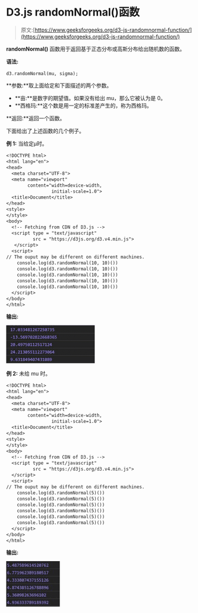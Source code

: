 # D3.js randomNormal()函数

> 原文:[https://www.geeksforgeeks.org/d3-js-randomnormal-function/](https://www.geeksforgeeks.org/d3-js-randomnormal-function/)

**randomNormal()** 函数用于返回基于正态分布或高斯分布给出随机数的函数。

**语法:**

```
d3.randomNormal(mu, sigma);
```

**参数:**取上面给定和下面描述的两个参数。

*   **亩:**是数字的期望值。如果没有给出 mu，那么它被认为是 0。
*   **西格玛:**这个数是用一定的标准差产生的，称为西格玛。

**返回:**返回一个函数。

下面给出了上述函数的几个例子。

**例 1:** 当给定μ时。

```
<!DOCTYPE html>
<html lang="en">
<head>
  <meta charset="UTF-8">
  <meta name="viewport" 
        content="width=device-width,
                 initial-scale=1.0">
  <title>Document</title>
</head>
<style>
</style>
<body>
  <!-- Fetching from CDN of D3.js -->
  <script type = "text/javascript" 
          src = "https://d3js.org/d3.v4.min.js">
   </script>
  <script>
// The ouput may be different on different machines.
    console.log(d3.randomNormal(10, 10)())
    console.log(d3.randomNormal(10, 10)())
    console.log(d3.randomNormal(10, 10)())
    console.log(d3.randomNormal(10, 10)())
    console.log(d3.randomNormal(10, 10)())
  </script>
</body>
</html>
```

**输出:**

![](img/2b3784b1ef5db547bfc327c9932fef63.png)

**例 2:** 未给 mu 时。

```
<!DOCTYPE html>
<html lang="en">
<head>
  <meta charset="UTF-8">
  <meta name="viewport" 
        content="width=device-width, 
                 initial-scale=1.0">
  <title>Document</title>
</head>
<style>
</style>
<body>
  <!-- Fetching from CDN of D3.js -->
  <script type = "text/javascript" 
          src = "https://d3js.org/d3.v4.min.js">
  </script>
  <script>
// The ouput may be different on different machines.
    console.log(d3.randomNormal(5)())
    console.log(d3.randomNormal(5)())
    console.log(d3.randomNormal(5)())
    console.log(d3.randomNormal(5)())
    console.log(d3.randomNormal(5)())
    console.log(d3.randomNormal(5)())
  </script>
</body>
</html>
```

**输出:**

![](img/06ae07e71d82f36043da3bea08bc80c2.png)